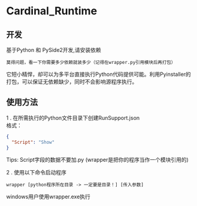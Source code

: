 # Cardinal_Runtime
## 开发
基于Python 和 PySide2开发,请安装依赖
```
莫得问题，看一下你需要多少依赖就装多少（记得在wrapper.py引用模块后再打包）
```

它短小精悍，却可以为多平台直接执行Python代码提供可能。利用Pyinstaller的打包，可以保证无依赖缺少，同时不会影响源程序执行。

## 使用方法
1 . 在所需执行的Python文件目录下创建RunSupport.json  
格式：
```json
{
  "Script": "Show"
}
```
Tips: Script字段的数据不要加.py (wrapper是把你的程序当作一个模块引用的)

2 . 使用以下命令启动程序
```shell script
wrapper [python程序所在目录 -> 一定要是目录！] [传入参数]
```

windows用户使用wrapper.exe执行
